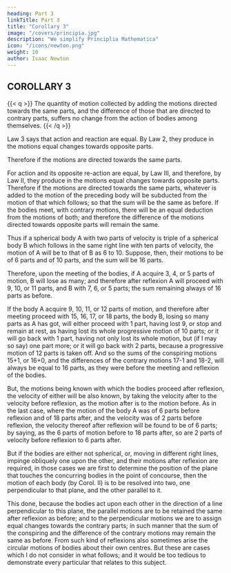 ```yaml
---
heading: Part 3
linkTitle: Part 3
title: "Corollary 3"
image: "/covers/principia.jpg"
description: "We simplify Principlia Mathematica"
icon: "/icons/newton.png"
weight: 10
author: Isaac Newton
---
```




## COROLLARY 3

{{< q >}}
The quantity of motion collected by adding the motions directed towards the same parts, and the difference of those that are directed to contrary parts, suffers no change from the action of bodies among themselves.
{{< /q >}}

Law 3 says that action and reaction are equal. By Law 2, they produce in the motions equal changes towards opposite parts. 

Therefore if the motions are directed towards the same parts.

For action and its opposite re-action are equal, by Law III, and therefore, by Law II, they produce in the motions equal changes towards opposite parts. Therefore if the motions are directed towards the same parts, whatever is added to the motion of the preceding body will be subducted from the motion of that which follows; so that the sum will be the same as before. If the bodies meet, with contrary motions, there will be an equal deduction from the motions of both; and therefore the difference of the motions directed towards opposite parts will remain the same.

Thus if a spherical body A with two parts of velocity is triple of a spherical body B which follows in the same right line with ten parts of velocity, the motion of A will be to that of B as 6 to 10. Suppose, then, their motions to be of 6 parts and of 10 parts, and the sum will be 16 parts. 

Therefore, upon the meeting of the bodies, if A acquire 3, 4, or 5 parts of motion, B will lose as many; and therefore after reflexion A will proceed with 9, 10, or 11 parts, and B with 7, 6, or 5 parts; the sum remaining always of 16 parts as before. 

If the body A acquire 9, 10, 11, or 12 parts of motion, and therefore after meeting proceed with 15, 16, 17, or 18 parts, the body B, losing so many parts as A has got, will either proceed with 1 part, having lost 9, or stop and remain at rest, as having lost its whole progressive motion of 10 parts; or it will go back with 1 part, having not only lost its whole motion, but (if I may so say) one part more; or it will go back with 2 parts, because a progressive motion of 12 parts is taken off. And so the sums of the conspiring motions 15+1, or 16+0, and the differences of the contrary motions 17-1 and 18-2, will always be equal to 16 parts, as they were before the meeting and reflexion of the bodies. 

But, the motions being known with which the bodies proceed after reflexion, the velocity of either will be also known, by taking the velocity after to the velocity before reflexion, as the motion after is to the motion before. As in the last case, where the motion of the body A was of 6 parts before reflexion and of 18 parts after, and the velocity was of 2 parts before reflexion, the velocity thereof after reflexion will be found to be of 6 parts; by saying, as the 6 parts of motion before to 18 parts after, so are 2 parts of velocity before reflexion to 6 parts after.

But if the bodies are either not spherical, or, moving in different right lines, impinge obliquely one upon the other, and their motions after reflexion are required, in those cases we are first to determine the position of the plane that touches the concurring bodies in the point of concourse, then the motion of each body (by Corol. II) is to be resolved into two, one perpendicular to that plane, and the other parallel to it. 

This done, because the bodies act upon each other in the direction of a line perpendicular to this plane, the parallel motions are to be retained the same after reflexion as before; and to the perpendicular motions we are to assign equal changes towards the contrary parts; in such manner that the sum of the conspiring and the difference of the contrary motions may remain the same as before. From such kind of reflexions also sometimes arise the circular motions of bodies about their own centres. But these are cases which I do not consider in what follows; and it would be too tedious to demonstrate every particular that relates to this subject.

